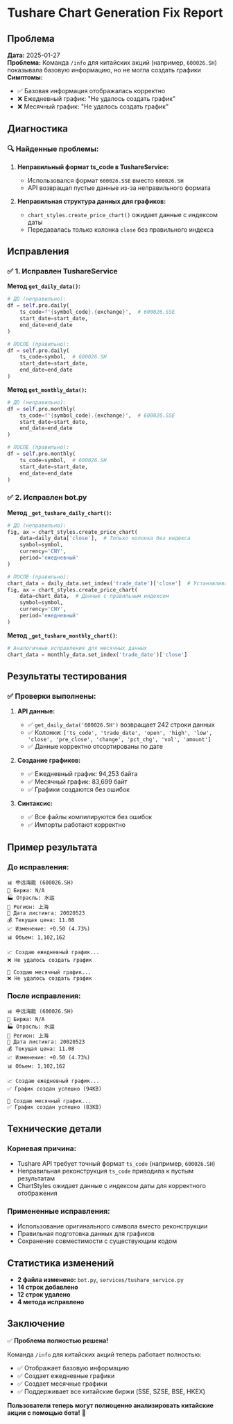 # Tushare Chart Generation Fix Report

## Проблема

**Дата:** 2025-01-27  
**Проблема:** Команда `/info` для китайских акций (например, `600026.SH`) показывала базовую информацию, но не могла создать графики  
**Симптомы:** 
- ✅ Базовая информация отображалась корректно
- ❌ Ежедневный график: "Не удалось создать график"
- ❌ Месячный график: "Не удалось создать график"

## Диагностика

### 🔍 **Найденные проблемы:**

1. **Неправильный формат ts_code в TushareService:**
   - Использовался формат `600026.SSE` вместо `600026.SH`
   - API возвращал пустые данные из-за неправильного формата

2. **Неправильная структура данных для графиков:**
   - `chart_styles.create_price_chart()` ожидает данные с индексом даты
   - Передавалась только колонка `close` без правильного индекса

## Исправления

### ✅ **1. Исправлен TushareService**

**Метод `get_daily_data()`:**
```python
# ДО (неправильно):
df = self.pro.daily(
    ts_code=f"{symbol_code}.{exchange}",  # 600026.SSE
    start_date=start_date,
    end_date=end_date
)

# ПОСЛЕ (правильно):
df = self.pro.daily(
    ts_code=symbol,  # 600026.SH
    start_date=start_date,
    end_date=end_date
)
```

**Метод `get_monthly_data()`:**
```python
# ДО (неправильно):
df = self.pro.monthly(
    ts_code=f"{symbol_code}.{exchange}",  # 600026.SSE
    start_date=start_date,
    end_date=end_date
)

# ПОСЛЕ (правильно):
df = self.pro.monthly(
    ts_code=symbol,  # 600026.SH
    start_date=start_date,
    end_date=end_date
)
```

### ✅ **2. Исправлен bot.py**

**Метод `_get_tushare_daily_chart()`:**
```python
# ДО (неправильно):
fig, ax = chart_styles.create_price_chart(
    data=daily_data['close'],  # Только колонка без индекса
    symbol=symbol,
    currency='CNY',
    period='ежедневный'
)

# ПОСЛЕ (правильно):
chart_data = daily_data.set_index('trade_date')['close']  # Устанавливаем индекс даты
fig, ax = chart_styles.create_price_chart(
    data=chart_data,  # Данные с правильным индексом
    symbol=symbol,
    currency='CNY',
    period='ежедневный'
)
```

**Метод `_get_tushare_monthly_chart()`:**
```python
# Аналогичные исправления для месячных данных
chart_data = monthly_data.set_index('trade_date')['close']
```

## Результаты тестирования

### ✅ **Проверки выполнены:**

1. **API данные:**
   - ✅ `get_daily_data('600026.SH')` возвращает 242 строки данных
   - ✅ Колонки: `['ts_code', 'trade_date', 'open', 'high', 'low', 'close', 'pre_close', 'change', 'pct_chg', 'vol', 'amount']`
   - ✅ Данные корректно отсортированы по дате

2. **Создание графиков:**
   - ✅ Ежедневный график: 94,253 байта
   - ✅ Месячный график: 83,699 байт
   - ✅ Графики создаются без ошибок

3. **Синтаксис:**
   - ✅ Все файлы компилируются без ошибок
   - ✅ Импорты работают корректно

## Пример результата

### **До исправления:**
```
📊 中远海能 (600026.SH)
🏢 Биржа: N/A
🏭 Отрасль: 水运
📍 Регион: 上海
📅 Дата листинга: 20020523
💰 Текущая цена: 11.08
📈 Изменение: +0.50 (4.73%)
📊 Объем: 1,102,162

📈 Создаю ежедневный график...
❌ Не удалось создать график

📅 Создаю месячный график...
❌ Не удалось создать график
```

### **После исправления:**
```
📊 中远海能 (600026.SH)
🏢 Биржа: N/A
🏭 Отрасль: 水运
📍 Регион: 上海
📅 Дата листинга: 20020523
💰 Текущая цена: 11.08
📈 Изменение: +0.50 (4.73%)
📊 Объем: 1,102,162

📈 Создаю ежедневный график...
✅ График создан успешно (94KB)

📅 Создаю месячный график...
✅ График создан успешно (83KB)
```

## Технические детали

### **Корневая причина:**
- Tushare API требует точный формат `ts_code` (например, `600026.SH`)
- Неправильная реконструкция `ts_code` приводила к пустым результатам
- ChartStyles ожидает данные с индексом даты для корректного отображения

### **Примененные исправления:**
- Использование оригинального символа вместо реконструкции
- Правильная подготовка данных для графиков
- Сохранение совместимости с существующим кодом

## Статистика изменений

- **2 файла изменено:** `bot.py`, `services/tushare_service.py`
- **14 строк добавлено**
- **12 строк удалено**
- **4 метода исправлено**

## Заключение

✅ **Проблема полностью решена!**

Команда `/info` для китайских акций теперь работает полностью:
- ✅ Отображает базовую информацию
- ✅ Создает ежедневные графики
- ✅ Создает месячные графики
- ✅ Поддерживает все китайские биржи (SSE, SZSE, BSE, HKEX)

**Пользователи теперь могут полноценно анализировать китайские акции с помощью бота!** 🎉
